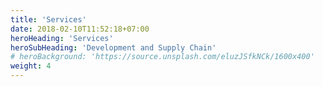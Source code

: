 ```yaml
---
title: 'Services'
date: 2018-02-10T11:52:18+07:00
heroHeading: 'Services'
heroSubHeading: 'Development and Supply Chain'
# heroBackground: 'https://source.unsplash.com/eluzJSfkNCk/1600x400'
weight: 4
---
```


